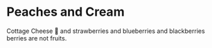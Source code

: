 # Peaches and Cream

Cottage Cheese 🤢
and strawberries
and blueberries
and blackberries
berries are not fruits. 
